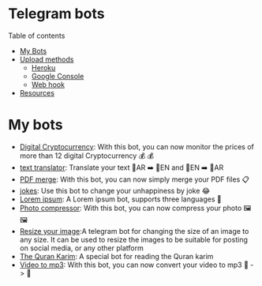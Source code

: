 # Telegram bots

Table of contents 
- <a href="bots">My Bots</a>
- <a href="upload">Upload methods</a>
  - <a href="heroku">Heroku</a>
  - <a href="google">Google Console</a>
  - <a href="webhook">Web hook</a>
- <a href="resource">Resources</a>



# <div id="bots"> My bots</div> 
- [Digital Cryptocurrency](https://github.com/AREEG94FAHAD/currencies_bot): With this bot, you can now monitor the prices of more than 12 digital Cryptocurrency 💰 💰
- [text translator](https://github.com/AREEG94FAHAD/translate_text_bot): Translate your text  📜AR ➡️ 📜EN  and 📜EN ➡️ 📜AR
- [PDF merge](https://github.com/AREEG94FAHAD/pdfmerge_bot): With this bot, you can now simply merge your PDF files 📋
- [jokes](https://github.com/AREEG94FAHAD/tell_me_a_joke): Use this bot to change your unhappiness by joke 😂
- [Lorem ipsum](https://github.com/AREEG94FAHAD/lorem_ip_bot): A Lorem ipsum bot, supports three languages 📝
- [Photo compressor](https://github.com/AREEG94FAHAD/compression_img_bot): With this bot, you can now compress your photo 🖼️🖼️
- [Resize your image](https://github.com/AREEG94FAHAD/resizeimage_bot):A telegram bot for changing the size of an image to any size. It can be used to resize the images to be suitable for posting on social media, or any other platform
- [The Quran Karim](https://github.com/AREEG94FAHAD/quran_bot): A special bot for reading the Quran karim
- [Video to mp3](https://github.com/AREEG94FAHAD/conv_vid_to_mp3): With this bot, you can now convert your video to mp3 📸 -> 🎤
